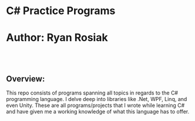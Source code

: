 # C\# Practice Programs
# Author: Ryan Rosiak
<br /> <br />
## Overview:
This repo consists of programs spanning all topics in regards to the C# programming language. I delve deep into libraries like .Net, WPF, Linq, and even Unity. These are all
programs/projects that I wrote while learning C\# and have given me a working knowledge of what this language has to offer.
